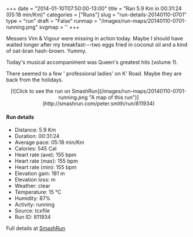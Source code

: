 +++
date = "2014-01-10T07:50:00-13:00"
title = "Ran 5.9 Km in 00:31:24 (05:18 min/Km)"
categories = ["Runs"]
slug = "run-details-20140110-0701"
type = "run"
draft = "False"
runmap = "/images/run-maps/20140110-0701-running.png"
svgmap = '<polyline points="88 32, 78 32, 72 35, 61 37, 39 56, 35 59, 27 62, 9 67, 7 68, 2 65, 0 62, 0 61, 23 47, 24 46, 47 32, 59 39, 62 36, 73 34, 75 32, 84 32, 100 35, 93 49, 93 54, 91 55">'
+++

Messers Vim & Vigour were missing in action today. Maybe I should have waited longer after my breakfast---two eggs fried in coconut oil and a kind of oat-bran hash-brown. Yummy. 

Today's musical accompaniment was Queen's greatest hits (volume 1). 

There seemed to a few ' professional ladies' on K' Road. Maybe they are back from the holidays. 

 

<!--more-->

<center>
[![Click to see the run on SmashRun](/images/run-maps/20140110-0701-running.png "A map of this run")](http://smashrun.com/peter.smith/run/811934)
</center>

#### Run details

* Distance: 5.9 Km
* Duration: 00:31:24
* Average pace: 05:18 min/Km
* Calories: 545 Cal
* Heart rate (ave): 155 bpm
* Heart rate (max): 155 bpm
* Heart rate (min): 155 bpm
* Elevation gain: 181 m
* Elevation loss:  m
* Weather: clear
* Temperature: 15 &deg;C
* Humidity: 87%
* Activity: running
* Source: tcxfile
* Run ID: 811934

Full details at [SmashRun](http://smashrun.com/peter.smith/run/811934)